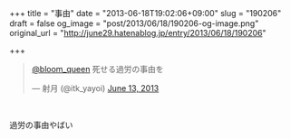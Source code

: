 +++
title = "事由"
date = "2013-06-18T19:02:06+09:00"
slug = "190206"
draft = false
og_image = "post/2013/06/18/190206-og-image.png"
original_url = "http://june29.hatenablog.jp/entry/2013/06/18/190206"

+++

<p></p>
<blockquote class="twitter-tweet">
<p><a href="https://twitter.com/bloom_queen">@bloom_queen</a> 死せる過労の事由を</p>— 射月 (@itk_yayoi) <a href="https://twitter.com/itk_yayoi/statuses/345084808705241088">June 13, 2013</a>
</blockquote>
<br>
<script async src="//platform.twitter.com/widgets.js" charset="utf-8"></script><p>過労の事由やばい</p>
